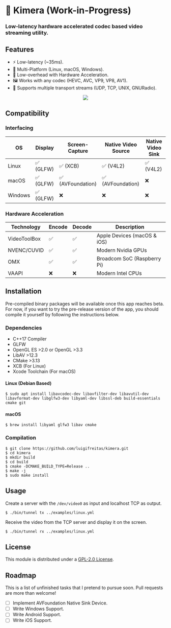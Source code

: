 # 🐙 Kimera (Work-in-Progress)
### Low-latency hardware accelerated codec based video streaming utility.

## Features
- ⚡ Low-latency (~35ms).
- 🦑 Multi-Platform (Linux, macOS, Windows).
- 🔋 Low-overhead with Hardware Acceleration.
- 🖼️ Works with any codec (HEVC, AVC, VP9, VP8, AV1).
- 🧳 Supports multiple transport streams (UDP, TCP, UNIX, GNURadio).

<p align="center">
<img src="https://github.com/luigifreitas/kimera/raw/master/assets/kimera_macos.png" />
</p>

## Compatibility
### Interfacing
|    OS    |  Display  |   Screen-Capture   | Native Video Source | Native Video Sink |
|----------|-----------|--------------------|---------------------|-------------------|
| Linux    | ✅ (GLFW)  | ✅ (XCB)            | ✅ (V4L2)            | ✅ (V4L2)          |
| macOS    | ✅ (GLFW)  | ✅ (AVFoundation)   | ✅ (AVFoundation)    | ❌                 |
| Windows  | ✅ (GLFW)  | ❌                  | ❌                   | ❌                 |

### Hardware Acceleration
|  Technology  | Encode | Decode |         Description         |
|--------------|--------|--------|-----------------------------|
| VideoToolBox | ✅      | ✅      | Apple Devices (macOS & iOS) |
| NVENC/CUVID  | ✅      | ✅      | Modern Nvidia GPUs          |
| OMX          | ✅      | ✅      | Broadcom SoC (Raspberry Pi) |
| VAAPI        | ❌      | ❌      | Modern Intel CPUs           |

## Installation 
Pre-compiled binary packages will be available once this app reaches beta. For now, if you want to try the pre-release version of the app, you should compile it yourself by following the instructions below.

### Dependencies
- C++17 Compiler
- GLFW
- OpenGL ES >2.0 or OpenGL >3.3
- LibAV >12.3
- CMake >3.13
- XCB (For Linux)
- Xcode Toolchain (For macOS)

#### Linux (Debian Based)
```shell
$ sudo apt install libavcodec-dev libavfilter-dev libavutil-dev libavformat-dev libglfw3-dev libyaml-dev libssl-deb build-essentials cmake git
```

#### macOS
```shell
$ brew install libyaml glfw3 libav cmake
```

### Compilation
```shell
$ git clone https://github.com/luigifreitas/kimera.git
$ cd kimera
$ mkdir build
$ cd build
$ cmake -DCMAKE_BUILD_TYPE=Release ..
$ make -j
$ sudo make install
```

## Usage
Create a server with the `/dev/video0` as input and localhost TCP as output.
```shell
$ ./bin/tunnel tx ../examples/linux.yml
```

Receive the video from the TCP server and display it on the screen.
```shell
$ ./bin/tunnel rx ../examples/linux.yml
```

## License
This module is distributed under a [GPL-2.0 License](https://raw.githubusercontent.com/luigifreitas/kimera/master/LICENSE).

## Roadmap
This is a list of unfinished tasks that I pretend to pursue soon. Pull requests are more than welcome!
- [ ] Implement AVFoundation Native Sink Device.
- [ ] Write Windows Support.
- [ ] Write Android Support.
- [ ] Write iOS Support.
